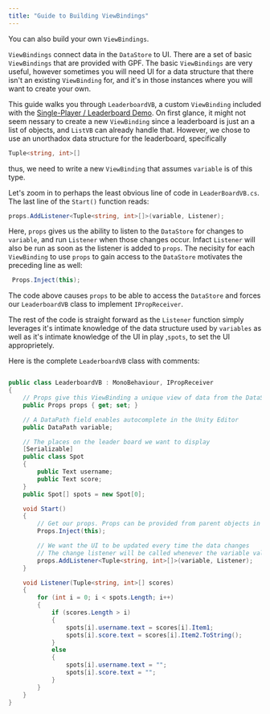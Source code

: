 ```yaml
---
title: "Guide to Building ViewBindings"
---
```


You can also build your own `ViewBindings`.

`ViewBindings` connect data in the `DataStore` to UI. There are a set of basic `ViewBindings` that are provided with GPF. The basic `ViewBindings` are very useful, however sometimes you will need UI for a data structure that there isn't an existing `ViewBinding` for, and it's in those instances where you will want to create your own.

This guide walks you through `LeaderboardVB`, a custom `ViewBinding` included with the [Single-Player / Leaderboard Demo](http://localhost:8000/leaderboard_walkthrough). On first glance, it might not seem nessary to create a new `ViewBinding` since a leaderboard is just an a list of objects, and `ListVB` can already handle that. However, we chose to use an unorthadox data structure for the leaderboard, specifically

```csharp
Tuple<string, int>[]
```

thus, we need to write a new `ViewBinding` that assumes `variable` is of this type.

Let's zoom in to perhaps the least obvious line of code in `LeaderBoardVB.cs`. The last line of the `Start()` function reads:

```csharp
props.AddListener<Tuple<string, int>[]>(variable, Listener);
```

Here, `props` gives us the ability to listen to the `DataStore` for changes to `variable`, and run `Listener` when those changes occur. Infact `Listener` will also be run as soon as the listener is added to `props`. The necisity for each `ViewBinding` to use `props` to gain access to the `DataStore` motivates the preceding line as well:

```csharp
 Props.Inject(this);
```

The code above causes `props` to be able to access the `DataStore` and forces our `LeaderboardVB` class to implement `IPropReceiver`.

The rest of the code is straight forward as the `Listener` function simply leverages it's intimate knowledge of the data structure used by `variables` as well as it's intimate knowledge of the UI in play ,`spots`, to set the UI approprietely.

Here is the complete `LeaderboardVB` class with comments:

```csharp

public class LeaderboardVB : MonoBehaviour, IPropReceiver
{
    // Props give this ViewBinding a unique view of data from the DataStore
    public Props props { get; set; }

    // A DataPath field enables autocomplete in the Unity Editor
    public DataPath variable;

    // The places on the leader board we want to display
    [Serializable]
    public class Spot
    {
        public Text username;
        public Text score;
    }
    public Spot[] spots = new Spot[0];

    void Start()
    {
        // Get our props. Props can be provided from parent objects in the hierarchy
        Props.Inject(this);

        // We want the UI to be updated every time the data changes
        // The change listener will be called whenever the variable value changes
        props.AddListener<Tuple<string, int>[]>(variable, Listener);
    }

    void Listener(Tuple<string, int>[] scores)
    {
        for (int i = 0; i < spots.Length; i++)
        {
            if (scores.Length > i)
            {
                spots[i].username.text = scores[i].Item1;
                spots[i].score.text = scores[i].Item2.ToString();
            }
            else
            {
                spots[i].username.text = "";
                spots[i].score.text = "";
            }
        }
    }
}
```
